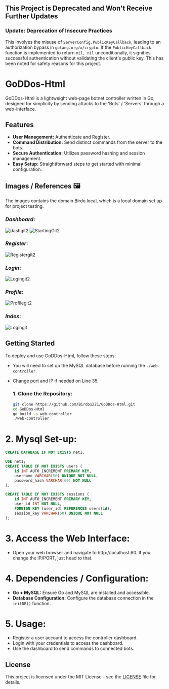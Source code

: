 ## This Project is Deprecated and Won't Receive Further Updates

### Update: Deprecation of Insecure Practices
This involves the misuse of `ServerConfig.PublicKeyCallback`, leading to an authorization bypass in `golang.org/x/crypto`. If the `PublicKeyCallback` function is implemented to return `nil, nil` unconditionally, it signifies successful authentication without validating the client's public key. This has been noted for safety reasons for this project.

# GoDDos-Html

GoDDos-Html is a lightweight web-page botnet controller written in Go, designed for simplicity by sending attacks to the 'Bots' / 'Servers' through a web-interface.

## Features

- **User Management:** Authenticate and Register.
- **Command Distribution:** Send distinct commands from the server to the bots.
- **Secure Authentication:** Utilizes password hashing and session management.
- **Easy Setup:** Straightforward steps to get started with minimal configuration.

## **Images / References 🖼️**
   The images contains the domain Birdo.local, which is a local domain set up for project testing.
   
### ***Dashboard***:
![dashgit2](https://github.com/Birdo1221/GoDDos-Html/assets/81320346/2858e11a-e3bf-4d37-a0c1-7ecc766b21a4)
![StartingGit2](https://github.com/Birdo1221/GoDDos-Html/assets/81320346/177dc1fa-ab30-4e49-bc6d-3d8807c77c2a)

### ***Register***:
![Registergit2](https://github.com/Birdo1221/GoDDos-Html/assets/81320346/69f3d100-12d4-4d2c-ab58-03a3b8af2eac)

### ***Login***:
![Logingit2](https://github.com/Birdo1221/GoDDos-Html/assets/81320346/24408d12-c45d-4df2-897a-6f651de58be7)

### ***Profile***:
![Profilegit2](https://github.com/Birdo1221/GoDDos-Html/assets/81320346/55e52bfa-112f-4354-9c87-2df5bd87acae)

### ***Index***:
![Logingit](https://github.com/Birdo1221/GoDDos-Html/assets/81320346/e9459072-2395-4cc1-944d-9fbcd10ac2de)

## Getting Started

To deploy and use GoDDos-Html, follow these steps:

* You will need to set up the MySQL database before running the `./web-controller`.
* Change port and IP if needed on Line 35.

   ### 1. **Clone the Repository:**
   ```bash
   git clone https://github.com/Birdo1221/GoDDos-Html.git
   cd GoDDos-Html
   go build -o web-controller
   ./web-controller
   ```

# 2. **Mysql Set-up:**

   ```sql
   CREATE DATABASE IF NOT EXISTS net1;
   
   USE net1;
   CREATE TABLE IF NOT EXISTS users (
       id INT AUTO_INCREMENT PRIMARY KEY,
       username VARCHAR(50) UNIQUE NOT NULL,
       password_hash VARCHAR(60) NOT NULL
   );
   
   CREATE TABLE IF NOT EXISTS sessions (
       id INT AUTO_INCREMENT PRIMARY KEY,
       user_id INT NOT NULL,
       FOREIGN KEY (user_id) REFERENCES users(id),
       session_key VARCHAR(60) UNIQUE NOT NULL
   );
   ```

# 3. **Access the Web Interface:**
   - Open your web browser and navigate to http://localhost:80. If you change the IP/PORT, just head to that.
 
# 4. **Dependencies / Configuration:**
- **Go + MySQL:** Ensure Go and MySQL are installed and accessible.
- **Database Configuration:** Configure the database connection in the `initDB()` function.
  
# 5. **Usage:**
- Register a user account to access the controller dashboard.
- Login with your credentials to access the dashboard.
- Use the dashboard to send commands to connected bots.

## License
This project is licensed under the MIT License - see the [LICENSE](LICENSE) file for details.
